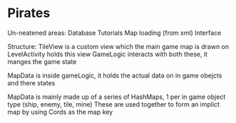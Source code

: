 Pirates
=======
Un-neatened areas:
Database
Tutorials
Map loading (from xml)
Interface

Structure:
TileView is a custom view which the main game map is drawn on
LevelActivity holds this view
GameLogic interacts with both these, it manges the game state

MapData is inside gameLogic, it holds the actual data on in game obejcts and there states

MapData is mainly made up of a series of HashMaps, 1 per in game object type (ship, enemy, tile, mine)
These are used together to form an implict map by using Cords as the map key

